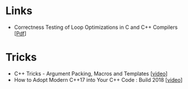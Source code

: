 


# Links
- Correctness Testing of Loop Optimizations in C and C++ Compilers [[Pdf](https://solidsands.com/wp-content/uploads/thesis_remi_van_veen.pdf)]



# Tricks
- C++ Tricks - Argument Packing, Macros and Templates [[video](https://www.youtube.com/watch?v=7qZ2O5-uLO8)]
- How to Adopt Modern C++17 into Your C++ Code : Build 2018 [[video](https://www.youtube.com/watch?v=UsrHQAzSXkA)]
